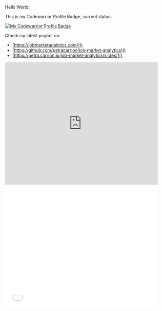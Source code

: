 Hello World!

This is my Codewarrior Profile Badge, current status:

[![My Codewarrior Profile Badge](https://www.codewars.com/users/petracarrion/badges/large)](https://www.codewars.com/users/petracarrion)

Check my latest project on:

* [https://jobmarketanalytics.com/]()
* [https://github.com/petracarrion/job-market-analytics]()
* [https://petra.carrion.io/job-market-analytics/slides/]()

<iframe src="https://jobmarketanalytics.com/" style="width: 500px; height: 400px; border: 0px"></iframe>
<iframe src="/job-market-analytics/slides/" style="width: 500px; height: 400px; border: 0px"></iframe>

